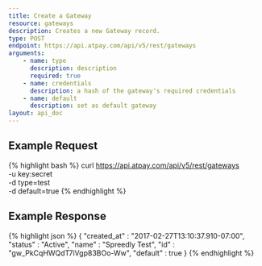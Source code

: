 ```yaml
---
title: Create a Gateway
resource: gateways
description: Creates a new Gateway record.
type: POST
endpoint: https://api.atpay.com/api/v5/rest/gateways
arguments:
    - name: type
      description: description
      required: true
    - name: credentials
      description: a hash of the gateway's required credentials
    - name: default
      description: set as default gateway
layout: api_doc
---
```


## Example Request
{% highlight bash %}
curl https://api.atpay.com/api/v5/rest/gateways \
   -u key:secret \
   -d type=test \
   -d default=true
{% endhighlight %}

## Example Response
{% highlight json %}
{
   "created_at" : "2017-02-27T13:10:37.910-07:00",
   "status" : "Active",
   "name" : "Spreedly Test",
   "id" : "gw_PkCqHWQdT7iVgp83BOo-Ww",
   "default" : true
}
{% endhighlight %}
